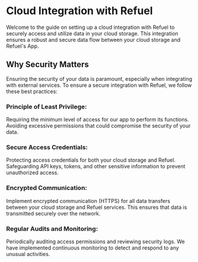# Cloud Integration with Refuel

Welcome to the guide on setting up a cloud integration with Refuel to securely access and utilize data in your cloud storage. This integration ensures a robust and secure data flow between your cloud storage and Refuel's App.

## Why Security Matters

Ensuring the security of your data is paramount, especially when integrating with external services.
To ensure a secure integration with Refuel, we follow these best practices:

### **Principle of Least Privilege:**

Requiring the minimum level of access for our app to perform its functions. Avoiding excessive permissions that could compromise the security of your data.

### **Secure Access Credentials:**

Protecting access credentials for both your cloud storage and Refuel. Safeguarding API keys, tokens, and other sensitive information to prevent unauthorized access.

### **Encrypted Communication:**

Implement encrypted communication (HTTPS) for all data transfers between your cloud storage and Refuel services. This ensures that data is transmitted securely over the network.

### **Regular Audits and Monitoring:**

Periodically auditing access permissions and reviewing security logs. We have implemented continuous monitoring to detect and respond to any unusual activities.
